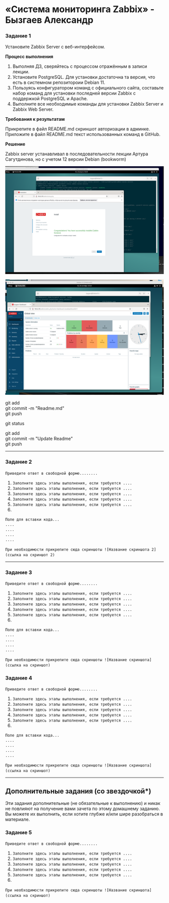 # «Система мониторинга Zabbix» - Бызгаев Александр

### Задание 1

Установите Zabbix Server с веб-интерфейсом.

**Процесс выполнения**

1) Выполняя ДЗ, сверяйтесь с процессом отражённым в записи лекции.
2) Установите PostgreSQL. Для установки достаточна та версия, что есть в системном репозитороии Debian 11.
3) Пользуясь конфигуратором команд с официального сайта, составьте набор команд для установки последней версии Zabbix с поддержкой PostgreSQL и Apache.
4) Выполните все необходимые команды для установки Zabbix Server и Zabbix Web Server.  

**Требования к результатам**  

Прикрепите в файл README.md скриншот авторизации в админке.  
Приложите в файл README.md текст использованных команд в GitHub.

 **Решение**

 Zabbix server устанавливал в последовательности лекции Артура Сагутдинова, но с учетом 12 версии Debian (bookworm) 
 
![Image alt](https://github.com/Byzgaev-I/Monitoring-System-Zabbix-1/blob/main/img/Снимок%20экрана%202023-08-22%20в%2002.40.55.png)

![Image alt](https://github.com/Byzgaev-I/Monitoring-System-Zabbix-1/blob/main/img/Снимок%20экрана%202023-09-16%20в%2015.15.15.png)

git add  
git commit -m "Readme.md"  
git push  
  
git status  
  
git add  
git commit -m "Update Readme"  
git push  

---

### Задание 2

`Приведите ответ в свободной форме........`

1. `Заполните здесь этапы выполнения, если требуется ....`
2. `Заполните здесь этапы выполнения, если требуется ....`
3. `Заполните здесь этапы выполнения, если требуется ....`
4. `Заполните здесь этапы выполнения, если требуется ....`
5. `Заполните здесь этапы выполнения, если требуется ....`
6. 

```
Поле для вставки кода...
....
....
....
....
```

`При необходимости прикрепитe сюда скриншоты
![Название скриншота 2](ссылка на скриншот 2)`


---

### Задание 3

`Приведите ответ в свободной форме........`

1. `Заполните здесь этапы выполнения, если требуется ....`
2. `Заполните здесь этапы выполнения, если требуется ....`
3. `Заполните здесь этапы выполнения, если требуется ....`
4. `Заполните здесь этапы выполнения, если требуется ....`
5. `Заполните здесь этапы выполнения, если требуется ....`
6. 

```
Поле для вставки кода...
....
....
....
....
```

`При необходимости прикрепитe сюда скриншоты
![Название скриншота](ссылка на скриншот)`

### Задание 4

`Приведите ответ в свободной форме........`

1. `Заполните здесь этапы выполнения, если требуется ....`
2. `Заполните здесь этапы выполнения, если требуется ....`
3. `Заполните здесь этапы выполнения, если требуется ....`
4. `Заполните здесь этапы выполнения, если требуется ....`
5. `Заполните здесь этапы выполнения, если требуется ....`
6. 

```
Поле для вставки кода...
....
....
....
....
```

`При необходимости прикрепитe сюда скриншоты
![Название скриншота](ссылка на скриншот)`

---
## Дополнительные задания (со звездочкой*)

Эти задания дополнительные (не обязательные к выполнению) и никак не повлияют на получение вами зачета по этому домашнему заданию. Вы можете их выполнить, если хотите глубже и/или шире разобраться в материале.

### Задание 5

`Приведите ответ в свободной форме........`

1. `Заполните здесь этапы выполнения, если требуется ....`
2. `Заполните здесь этапы выполнения, если требуется ....`
3. `Заполните здесь этапы выполнения, если требуется ....`
4. `Заполните здесь этапы выполнения, если требуется ....`
5. `Заполните здесь этапы выполнения, если требуется ....`
6. 

`При необходимости прикрепитe сюда скриншоты
![Название скриншота](ссылка на скриншот)`
